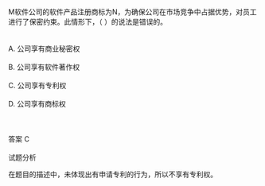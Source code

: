<div class="detail lh2">M软件公司的软件产品注册商标为N，为确保公司在市场竞争中占据优势，对员工进行了保密约束。此情形下，（  ）的说法是错误的。<br/><br/><br/>A. 公司享有商业秘密权<br/><br/>B. 公司享有软件著作权<br/><br/>C. 公司享有专利权<br/><br/>D. 公司享有商标权<br/><br/><br/><br/>答案 C<br/><br/>试题分析<br/><p>在题目的描述中，未体现出有申请专利的行为，所以不享有专利权。<br/></p></div>